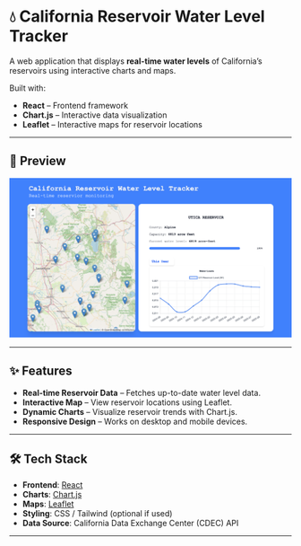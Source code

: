 # 💧 California Reservoir Water Level Tracker

A web application that displays **real-time water levels** of California’s reservoirs using interactive charts and maps.

Built with:
- **React** – Frontend framework
- **Chart.js** – Interactive data visualization
- **Leaflet** – Interactive maps for reservoir locations

---

## 📸 Preview

![Screenshot](screenshot/app.png)

---

## ✨ Features

- **Real-time Reservoir Data** – Fetches up-to-date water level data.
- **Interactive Map** – View reservoir locations using Leaflet.
- **Dynamic Charts** – Visualize reservoir trends with Chart.js.
- **Responsive Design** – Works on desktop and mobile devices.

---

## 🛠 Tech Stack

- **Frontend**: [React](https://reactjs.org/)
- **Charts**: [Chart.js](https://www.chartjs.org/)
- **Maps**: [Leaflet](https://leafletjs.com/)
- **Styling**: CSS / Tailwind (optional if used)
- **Data Source**: California Data Exchange Center (CDEC) API

---
